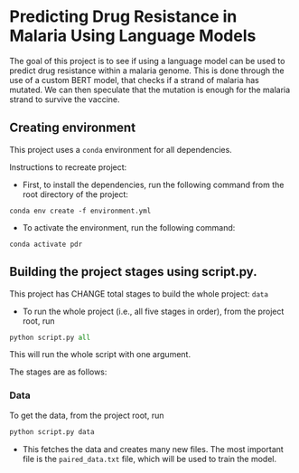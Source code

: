 # Predicting Drug Resistance in Malaria Using Language Models

The goal of this project is to see if using a language model can be used to predict drug resistance within a malaria genome. This is done through the use of a custom BERT model, that checks if a strand of malaria has mutated. We can then speculate that the mutation is enough for the malaria strand to survive the vaccine.

## Creating environment
This project uses a `conda` environment for all dependencies.

Instructions to recreate project:
- First, to install the dependencies, run the following command from the root directory of the project:
```
conda env create -f environment.yml
```
- To activate the environment, run the following command:
```
conda activate pdr
```

## Building the project stages using script.py.
This project has CHANGE total stages to build the whole project: `data`
- To run the whole project (i.e., all five stages in order), from the project root, run
```python
python script.py all
```
This will run the whole script with one argument.

The stages are as follows:

### Data
To get the data, from the project root, run
```python
python script.py data
```
- This fetches the data and creates many new files. The most important file is the `paired_data.txt` file, which will be used to train the model.